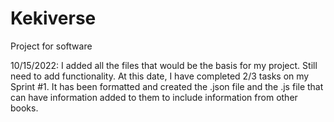 # Kekiverse
Project for software

10/15/2022:
I added all the files that would be the basis for my project. Still need to add functionality. At this date, I have completed 2/3 tasks on my Sprint #1. It has been formatted and created the .json file and the .js file that can have information added to them to include information from other books.
